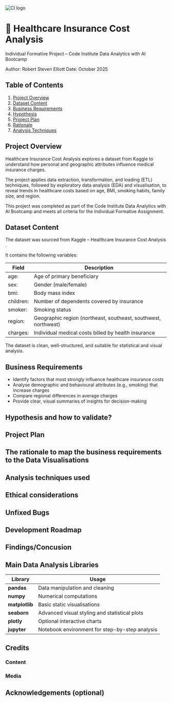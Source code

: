 ![CI logo](https://codeinstitute.s3.amazonaws.com/fullstack/ci_logo_small.png)

# 🏥 Healthcare Insurance Cost Analysis

Individual Formative Project – Code Institute Data Analytics with AI Bootcamp

Author: Robert Steven Elliott
Date: October 2025

## Table of Contents

1. [Project Overview](#project-overview)
2. [Dataset Content](#dataset-content)
3. [Business Requirements](#business-requirements)
4. [Hypothesis](#hypothesis-and-how-to-validate)
5. [Prioject Plan](#project-plan)
6. [Rationale](#the-rationale-to-map-the-business-requirements-to-the-data-visualisations)
7. [Analysis Techniques](#analysis-techniques-used)


## Project Overview

Healthcare Insurance Cost Analysis explores a dataset from Kaggle
 to understand how personal and geographic attributes influence medical insurance charges.

The project applies data extraction, transformation, and loading (ETL) techniques, followed by exploratory data analysis (EDA) and visualisation, to reveal trends in healthcare costs based on age, BMI, smoking habits, family size, and region.

This project was completed as part of the Code Institute Data Analytics with AI Bootcamp and meets all criteria for the Individual Formative Assignment.

## Dataset Content

The dataset was sourced from Kaggle – Healthcare Insurance Cost Analysis
.

It contains the following variables:

|Field| Description |
|-----|-------------|
|age:|Age of primary beneficiary |
|sex: |Gender (male/female)|
|bmi: |Body mass index|
|children: |Number of dependents covered by insurance|
|smoker: |Smoking status|
|region: |Geographic region (northeast, southeast, southwest, northwest)|
|charges: |Individual medical costs billed by health insurance|

The dataset is clean, well-structured, and suitable for statistical and visual analysis.

## Business Requirements

- Identify factors that most strongly influence healthcare insurance costs
- Analyse demographic and behavioural attributes (e.g., smoking) that increase charges
- Compare regional differences in average charges
- Provide clear, visual summaries of insights for decision-making

## Hypothesis and how to validate?

## Project Plan

## The rationale to map the business requirements to the Data Visualisations

## Analysis techniques used

## Ethical considerations

## Unfixed Bugs

## Development Roadmap

## Findings/Concusion

## Main Data Analysis Libraries

| Library        | Usage                                          |
| -------------- | ---------------------------------------------- |
| **pandas**     | Data manipulation and cleaning                 |
| **numpy**      | Numerical computations                         |
| **matplotlib** | Basic static visualisations                    |
| **seaborn**    | Advanced visual styling and statistical plots  |
| **plotly**     | Optional interactive charts                    |
| **jupyter**    | Notebook environment for step-by-step analysis |


## Credits

### Content

### Media

## Acknowledgements (optional)
